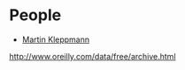 # People

* [Martin Kleppmann](https://martin.kleppmann.com/)

http://www.oreilly.com/data/free/archive.html